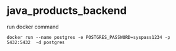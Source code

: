 # java_products_backend
run docker command
```
docker run --name postgres -e POSTGRES_PASSWORD=syspass1234 -p 5432:5432  -d postgres
```
